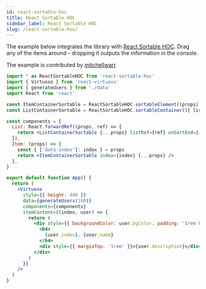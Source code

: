 ```yaml
---
id: react-sortable-hoc
title: React Sortable HOC
sidebar_label: React Sortable HOC
slug: /react-sortable-hoc/
---
```


The example below integrates the library with [React Sortable HOC](https://github.com/clauderic/react-sortable-hoc).
Drag any of the items around - dropping it outputs the information in the console.

The example is contributed by [mitchellwarr](https://github.com/mitchellwarr).

```jsx live include-data import=react-sortable-hoc
import * as ReactSortableHOC from 'react-sortable-hoc'
import { Virtuoso } from 'react-virtuoso'
import { generateUsers } from './data'
import React from 'react'

const ItemContainerSortable = ReactSortableHOC.sortableElement((props) => <div {...props} />)
const ListContainerSortable = ReactSortableHOC.sortableContainer(({ listRef, ...props }) => <div ref={listRef} {...props} />)

const components = {
  List: React.forwardRef((props, ref) => {
    return <ListContainerSortable {...props} listRef={ref} onSortEnd={(...args) => console.log(args)} />
  }),
  Item: (props) => {
    const { ['data-index']: index } = props
    return <ItemContainerSortable index={index} {...props} />
  },
}

export default function App() {
  return (
    <Virtuoso
      style={{ height: 400 }}
      data={generateUsers(100)}
      components={components}
      itemContent={(index, user) => {
        return (
          <div style={{ backgroundColor: user.bgColor, padding: '1rem 0.5rem' }}>
            <h4>
              {user.index}. {user.name}
            </h4>
            <div style={{ marginTop: '1rem' }}>{user.description}</div>
          </div>
        )
      }}
    />
  )
}
```
